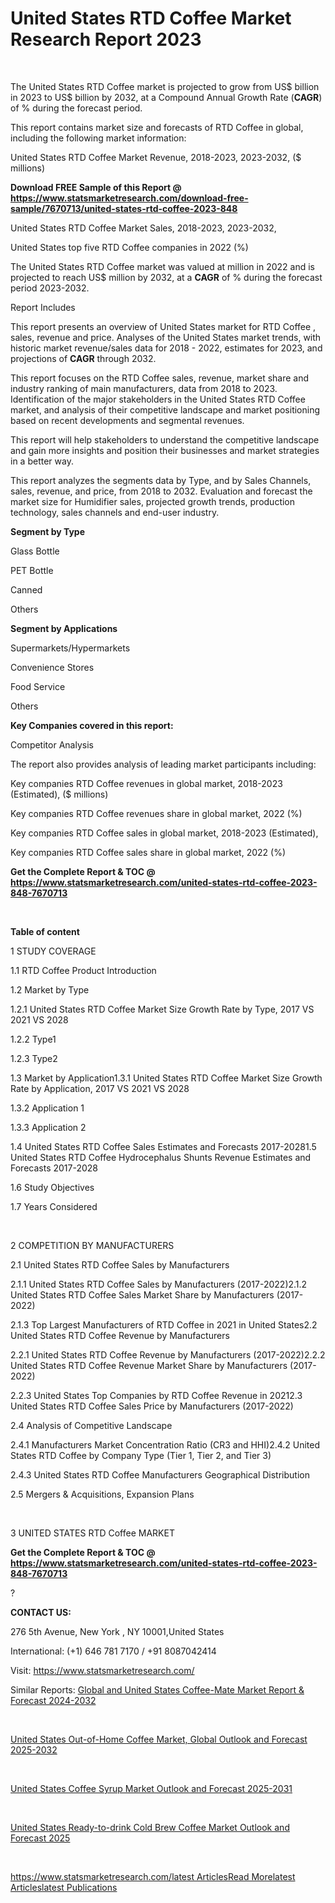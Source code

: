 <h1>United States RTD Coffee Market Research Report 2023</h1><br/><p>The United States RTD Coffee market is projected to grow from US$ billion in 2023 to US$ billion by 2032, at a Compound Annual Growth Rate (<strong>CAGR</strong>) of % during the forecast period.</p>
 
 
 
 <p>This report contains market size and forecasts of RTD Coffee in global, including the following market information:</p>
 
 
 
 <p>United States RTD Coffee Market Revenue, 2018-2023, 2023-2032, ($ millions)</p>
 
 
 
 <p><strong>Download FREE Sample of this Report @ <a href="https://www.statsmarketresearch.com/download-free-sample/7670713/united-states-rtd-coffee-2023-848">https://www.statsmarketresearch.com/download-free-sample/7670713/united-states-rtd-coffee-2023-848</a></strong></p>
 
 
 
 <p>United States RTD Coffee Market Sales, 2018-2023, 2023-2032,</p>
 
 
 
 <p>United States top five RTD Coffee companies in 2022 (%)</p>
 
 
 
 <p>The United States RTD Coffee market was valued at million in 2022 and is projected to reach US$ million by 2032, at a <strong>CAGR</strong> of % during the forecast period 2023-2032.</p>
 
 
 
 <p>Report Includes</p>
 
 
 
 <p>This report presents an overview of United States market for RTD Coffee , sales, revenue and price. Analyses of the United States market trends, with historic market revenue/sales data for 2018 - 2022, estimates for 2023, and projections of <strong>CAGR</strong> through 2032.</p>
 
 
 
 <p>This report focuses on the RTD Coffee sales, revenue, market share and industry ranking of main manufacturers, data from 2018 to 2023. Identification of the major stakeholders in the United States RTD Coffee market, and analysis of their competitive landscape and market positioning based on recent developments and segmental revenues.</p>
 
 
 
 <p>This report will help stakeholders to understand the competitive landscape and gain more insights and position their businesses and market strategies in a better way.</p>
 
 
 
 <p>This report analyzes the segments data by Type, and by Sales Channels, sales, revenue, and price, from 2018 to 2032. Evaluation and forecast the market size for Humidifier sales, projected growth trends, production technology, sales channels and end-user industry.</p>
 
 
 
 <p><strong>Segment by Type</strong></p>
 
 
 
 <p>Glass Bottle</p>
 
 
 
 <p>PET Bottle</p>
 
 
 
 <p>Canned</p>
 
 
 
 <p>Others</p>
 
 
 
 <p><strong>Segment <strong><strong>by Applications</strong></strong></strong></p>
 
 
 
 <p>Supermarkets/Hypermarkets</p>
 
 
 
 <p>Convenience Stores</p>
 
 
 
 <p>Food Service</p>
 
 
 
 <p>Others</p>
 
 
 
 <p><strong>Key Companies covered in this report:</strong></p>
 
 
 
 <p>Competitor Analysis</p>
 
 
 
 <p>The report also provides analysis of leading market participants including:</p>
 
 
 
 <p>Key companies RTD Coffee revenues in global market, 2018-2023 (Estimated), ($ millions)</p>
 
 
 
 <p>Key companies RTD Coffee revenues share in global market, 2022 (%)</p>
 
 
 
 <p>Key companies RTD Coffee sales in global market, 2018-2023 (Estimated),</p>
 
 
 
 <p>Key companies RTD Coffee sales share in global market, 2022 (%)</p>
 
 
 
 <div><b>Get the Complete Report & TOC @ <a href="https://www.statsmarketresearch.com/united-states-rtd-coffee-2023-848-7670713">https://www.statsmarketresearch.com/united-states-rtd-coffee-2023-848-7670713</a></b></div>
 
 
 
 <p><br />
 
 <b>Table of content</b></p>
 
 
 
 <p>1 STUDY COVERAGE<br />
 
 1.1 RTD Coffee Product Introduction<br />
 
 1.2 Market by Type<br />
 
 1.2.1 United States RTD Coffee Market Size Growth Rate by Type, 2017 VS 2021 VS 2028<br />
 
 1.2.2 Type1<br />
 
 1.2.3 Type2<br />
 
 1.3 Market by Application1.3.1 United States RTD Coffee Market Size Growth Rate by Application, 2017 VS 2021 VS 2028<br />
 
 1.3.2 Application 1<br />
 
 1.3.3 Application 2<br />
 
 1.4 United States RTD Coffee Sales Estimates and Forecasts 2017-20281.5 United States RTD Coffee Hydrocephalus Shunts Revenue Estimates and Forecasts 2017-2028<br />
 
 1.6 Study Objectives<br />
 
 1.7 Years Considered<br />
 
 <br />
 
 2 COMPETITION BY MANUFACTURERS<br />
 
 2.1 United States RTD Coffee Sales by Manufacturers<br />
 
 2.1.1 United States RTD Coffee Sales by Manufacturers (2017-2022)2.1.2 United States RTD Coffee Sales Market Share by Manufacturers (2017-2022)<br />
 
 2.1.3 Top Largest Manufacturers of RTD Coffee in 2021 in United States2.2 United States RTD Coffee Revenue by Manufacturers<br />
 
 2.2.1 United States RTD Coffee Revenue by Manufacturers (2017-2022)2.2.2 United States RTD Coffee Revenue Market Share by Manufacturers (2017-2022)<br />
 
 2.2.3 United States Top Companies by RTD Coffee Revenue in 20212.3 United States RTD Coffee Sales Price by Manufacturers (2017-2022)<br />
 
 2.4 Analysis of Competitive Landscape<br />
 
 2.4.1 Manufacturers Market Concentration Ratio (CR3 and HHI)2.4.2 United States RTD Coffee by Company Type (Tier 1, Tier 2, and Tier 3)<br />
 
 2.4.3 United States RTD Coffee Manufacturers Geographical Distribution<br />
 
 2.5 Mergers & Acquisitions, Expansion Plans<br />
 
 <br />
 
 3 UNITED STATES RTD Coffee MARKET</p>
 
 
 
 <div><b>Get the Complete Report & TOC @ <a href="https://www.statsmarketresearch.com/united-states-rtd-coffee-2023-848-7670713">https://www.statsmarketresearch.com/united-states-rtd-coffee-2023-848-7670713</a></b></div>
 
 
 
 <p>? </p>
 
 
 
 <p><b>CONTACT US:</b><br />
 
 276 5th Avenue, New York , NY 10001,United States<br />
 
 International: (+1) 646 781 7170 / +91 8087042414<br />
 
 Visit: <a href="https://www.statsmarketresearch.com/">https://www.statsmarketresearch.com/</a><br />
 
 Similar Reports: <a href="https://www.statsmarketresearch.com/united-states-rtd-coffee-2023-848-7670713">Global and United States Coffee-Mate Market Report & Forecast 2024-2032</a><br />
 
 <br />
 
 <a href="https://www.statsmarketresearch.com/united-states-rtd-coffee-2023-848-7670713">United States Out-of-Home Coffee Market, Global Outlook and Forecast 2025-2032</a><br />
 
 <br />
 
 <a href="https://www.statsmarketresearch.com/united-states-rtd-coffee-2023-848-7670713">United States Coffee Syrup Market Outlook and Forecast 2025-2031</a><br />
 
 <br />
 
 <a href="https://www.statsmarketresearch.com/united-states-rtd-coffee-2023-848-7670713">United States Ready-to-drink Cold Brew Coffee Market Outlook and Forecast 2025</a><br />
 
 <br />
 
 <a href="https://gyeongbokgung.com">https://www.statsmarketresearch.com/</a><a href="https://hallyeomaritime.com">latest Articles</a><a href="https://jingwansa.com">Read More</a><a href="https://nguoiviet.jp/">latest Articles</a><a href="https://www.intelmarketresearch.com/">latest Publications</a></p>